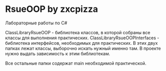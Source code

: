 # RsueOOP by zxcpizza
Лабораторные работы по C#

ClassLibraryRsueOOP - библиотека классов, в которой собраны все классы для выполнения практических.
ClassLibraryRsueOOPInterfaces - библиотека интерфейсов, необходимых для практических.
В этих двух папках лежат классы, выборочно искать нужный именно там. В проекте нужно выдать зависимость к этим библиотекам.

Все остальные папки содержат main необходимой практической. 

